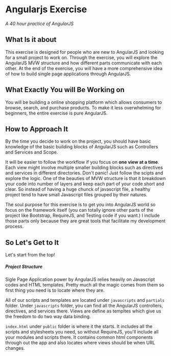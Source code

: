 # Angularjs Exercise
*A 40 hour practice of AngularJS*

## What Is it about
This exercise is designed for people who are new to AngularJS and looking for a small project to work on. Through the exercise, you will explore the AngularJS MVW structure and how different parts communicate with each other. At the end of the exercise, you will have a more comprehensive idea of how to build single page applications through AngularJS.

## What Exactly You will Be Working on
You will be building a online shopping platform which allows consumers to browse, search, and purchase products. To make it less overwhelming for beginners, the entire exercise is pure AngularJS.

## How to Approach It
By the time you decide to work on the project, you should have basic knowledge of the basic building blocks of AngularJS such as Controllers and Services and Scope. 

It will be easier to follow the workflow if you focus on **one view at a time**. Each view might involve multiple smaller building blocks such as directives and services in different directories. Don't panic! Just follow the scipts and explore the logic. One of the beauties of MVW structure is that it breakdown your code into number of layers and keep each part of your code short and clear. So instead of having a huge chunck of javascript file, a healthy project tend to have small Javascript files grouped by their natures.

The soul purpose for this exercise is to get you into AngularJS world so focus on the framework itself (you can totally ignore other parts of the project like Bootstrap, RequireJS, and Testing code if you want.) I include those parts only because they are great tools that facilitate my development process.

## So Let's Get to It
Let's start from the top!

##### Project Structure
Sigle Page Application power by AngularJS relies heavily on Javascript codes and HTML templates. Pretty much all the magic comes from them so first thing you need is to locate where they are.

All of our scripts and templates are located under ```javascripts``` and ```partials``` folder. Under ```javascripts``` folder, you can find all the AngularJS controllers, directives, and services there. Views are define as templtes which give us the freedom to do two way data binding.

```index.html``` under ```public``` folder  is where it the starts. It includes all the scripts and stylesheets you need, so without RequireJS, you'll include all your modules and scripts there. It contains common html components through out the app and also locates where views should be when URL changes. 



